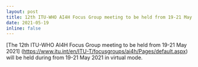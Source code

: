```yaml
---
layout: post
title: 12th ITU-WHO AI4H Focus Group meeting to be held from 19-21 May 2021
date: 2021-05-19 
inline: false
---
```


[The 12th ITU-WHO AI4H Focus Group meeting to be held from 19-21 May 2021] (https://www.itu.int/en/ITU-T/focusgroups/ai4h/Pages/default.aspx) will be held during from 19-21 May 2021 in virtual mode.
